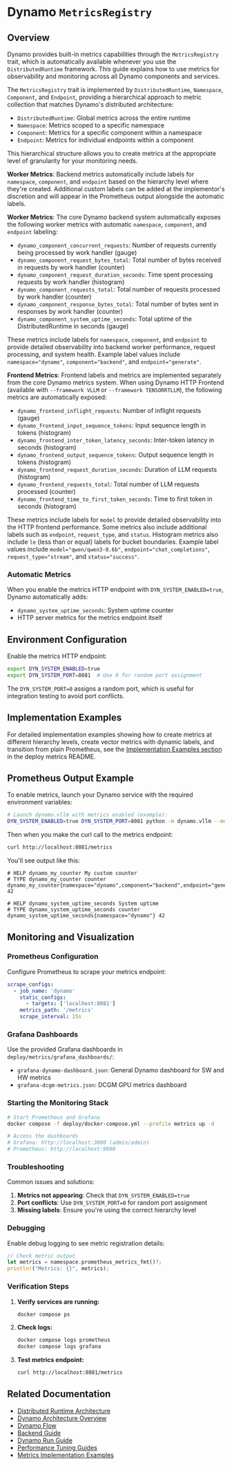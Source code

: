 <!--
SPDX-FileCopyrightText: Copyright (c) 2025 NVIDIA CORPORATION & AFFILIATES. All rights reserved.
SPDX-License-Identifier: Apache-2.0

Licensed under the Apache License, Version 2.0 (the "License");
you may not use this file except in compliance with the License.
You may obtain a copy of the License at

http://www.apache.org/licenses/LICENSE-2.0

Unless required by applicable law or agreed to in writing, software
distributed under the License is distributed on an "AS IS" BASIS,
WITHOUT WARRANTIES OR CONDITIONS OF ANY KIND, either express or implied.
See the License for the specific language governing permissions and
limitations under the License.
-->

# Dynamo `MetricsRegistry`

## Overview

Dynamo provides built-in metrics capabilities through the `MetricsRegistry` trait, which is automatically available whenever you use the `DistributedRuntime` framework. This guide explains how to use metrics for observability and monitoring across all Dynamo components and services.

The `MetricsRegistry` trait is implemented by `DistributedRuntime`, `Namespace`, `Component`, and `Endpoint`, providing a hierarchical approach to metric collection that matches Dynamo's distributed architecture:

- `DistributedRuntime`: Global metrics across the entire runtime
- `Namespace`: Metrics scoped to a specific namespace
- `Component`: Metrics for a specific component within a namespace
- `Endpoint`: Metrics for individual endpoints within a component

This hierarchical structure allows you to create metrics at the appropriate level of granularity for your monitoring needs.

**Worker Metrics**: Backend metrics automatically include labels for `namespace`, `component`, and `endpoint` based on the hierarchy level where they're created. Additional custom labels can be added at the implementor's discretion and will appear in the Prometheus output alongside the automatic labels.

**Worker Metrics**: The core Dynamo backend system automatically exposes the following worker metrics with automatic `namespace`, `component`, and `endpoint` labeling:

- `dynamo_component_concurrent_requests`: Number of requests currently being processed by work handler (gauge)
- `dynamo_component_request_bytes_total`: Total number of bytes received in requests by work handler (counter)
- `dynamo_component_request_duration_seconds`: Time spent processing requests by work handler (histogram)
- `dynamo_component_requests_total`: Total number of requests processed by work handler (counter)
- `dynamo_component_response_bytes_total`: Total number of bytes sent in responses by work handler (counter)
- `dynamo_component_system_uptime_seconds`: Total uptime of the DistributedRuntime in seconds (gauge)

These metrics include labels for `namespace`, `component`, and `endpoint` to provide detailed observability into backend worker performance, request processing, and system health. Example label values include `namespace="dynamo"`, `component="backend"`, and `endpoint="generate"`.

**Frontend Metrics**: Frontend labels and metrics are implemented separately from the core Dynamo metrics system. When using Dynamo HTTP Frontend (available with `--framework VLLM` or `--framework TENSORRTLLM`), the following metrics are automatically exposed:

- `dynamo_frontend_inflight_requests`: Number of inflight requests (gauge)
- `dynamo_frontend_input_sequence_tokens`: Input sequence length in tokens (histogram)
- `dynamo_frontend_inter_token_latency_seconds`: Inter-token latency in seconds (histogram)
- `dynamo_frontend_output_sequence_tokens`: Output sequence length in tokens (histogram)
- `dynamo_frontend_request_duration_seconds`: Duration of LLM requests (histogram)
- `dynamo_frontend_requests_total`: Total number of LLM requests processed (counter)
- `dynamo_frontend_time_to_first_token_seconds`: Time to first token in seconds (histogram)

These metrics include labels for `model` to provide detailed observability into the HTTP frontend performance. Some metrics also include additional labels such as `endpoint`, `request_type`, and `status`. Histogram metrics also include `le` (less than or equal) labels for bucket boundaries. Example label values include `model="qwen/qwen3-0.6b"`, `endpoint="chat_completions"`, `request_type="stream"`, and `status="success"`.

### Automatic Metrics

When you enable the metrics HTTP endpoint with `DYN_SYSTEM_ENABLED=true`, Dynamo automatically adds:

- `dynamo_system_uptime_seconds`: System uptime counter
- HTTP server metrics for the metrics endpoint itself

## Environment Configuration

Enable the metrics HTTP endpoint:

```bash
export DYN_SYSTEM_ENABLED=true
export DYN_SYSTEM_PORT=8081  # Use 0 for random port assignment
```

The `DYN_SYSTEM_PORT=0` assigns a random port, which is useful for integration testing to avoid port conflicts.

## Implementation Examples

For detailed implementation examples showing how to create metrics at different hierarchy levels, create vector metrics with dynamic labels, and transition from plain Prometheus, see the [Implementation Examples section](../../deploy/metrics/README.md#implementation-examples) in the deploy metrics README.

## Prometheus Output Example

To enable metrics, launch your Dynamo service with the required environment variables:

```bash
# Launch dynamo.vllm with metrics enabled (example):
DYN_SYSTEM_ENABLED=true DYN_SYSTEM_PORT=8081 python -m dynamo.vllm --model-path /path/to/model
```

Then when you make the curl call to the metrics endpoint:

```bash
curl http://localhost:8081/metrics
```

You'll see output like this:

```
# HELP dynamo_my_counter My custom counter
# TYPE dynamo_my_counter counter
dynamo_my_counter{namespace="dynamo",component="backend",endpoint="generate"} 42

# HELP dynamo_system_uptime_seconds System uptime
# TYPE dynamo_system_uptime_seconds counter
dynamo_system_uptime_seconds{namespace="dynamo"} 42
```

## Monitoring and Visualization

### Prometheus Configuration

Configure Prometheus to scrape your metrics endpoint:

```yaml
scrape_configs:
  - job_name: 'dynamo'
    static_configs:
      - targets: ['localhost:8081']
    metrics_path: '/metrics'
    scrape_interval: 15s
```

### Grafana Dashboards

Use the provided Grafana dashboards in `deploy/metrics/grafana_dashboards/`:

- `grafana-dynamo-dashboard.json`: General Dynamo dashboard for SW and HW metrics
- `grafana-dcgm-metrics.json`: DCGM GPU metrics dashboard

### Starting the Monitoring Stack

```bash
# Start Prometheus and Grafana
docker compose -f deploy/docker-compose.yml --profile metrics up -d

# Access the dashboards
# Grafana: http://localhost:3000 (admin/admin)
# Prometheus: http://localhost:9090
```

### Troubleshooting

Common issues and solutions:

1. **Metrics not appearing**: Check that `DYN_SYSTEM_ENABLED=true`
2. **Port conflicts**: Use `DYN_SYSTEM_PORT=0` for random port assignment
3. **Missing labels**: Ensure you're using the correct hierarchy level

### Debugging

Enable debug logging to see metric registration details:

```rust
// Check metric output
let metrics = namespace.prometheus_metrics_fmt()?;
println!("Metrics: {}", metrics);
```

### Verification Steps

1. **Verify services are running:**
   ```bash
   docker compose ps
   ```

2. **Check logs:**
   ```bash
   docker compose logs prometheus
   docker compose logs grafana
   ```

3. **Test metrics endpoint:**
   ```bash
   curl http://localhost:8081/metrics
   ```

## Related Documentation

- [Distributed Runtime Architecture](../architecture/distributed_runtime.md)
- [Dynamo Architecture Overview](../architecture/architecture.md)
- [Dynamo Flow](../architecture/dynamo_flow.md)
- [Backend Guide](backend.md)
- [Dynamo Run Guide](dynamo_run.md)
- [Performance Tuning Guides](kv_router_perf_tuning.md)
- [Metrics Implementation Examples](../../deploy/metrics/README.md#implementation-examples)